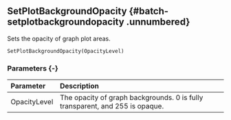 ## SetPlotBackgroundOpacity {#batch-setplotbackgroundopacity .unnumbered}

Sets the opacity of graph plot areas.

```{sql}
SetPlotBackgroundOpacity(OpacityLevel)
```

### Parameters {-}

**Parameter** | **Description**
| :-- | :-- |
OpacityLevel | The opacity of graph backgrounds. 0 is fully transparent, and 255 is opaque.